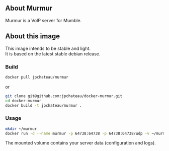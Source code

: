 ## About Murmur

Murmur is a VoIP server for Mumble.

## About this image

This image intends to be stable and light.  
It is based on the latest stable debian release.

### Build

```bash
docker pull jpchateau/murmur
```
or
```bash
git clone git@github.com:jpchateau/docker-murmur.git
cd docker-murmur
docker build -t jpchateau/murmur .
```

### Usage

```bash
mkdir ~/murmur
docker run -d --name murmur -p 64738:64738 -p 64738:64738/udp -v ~/murmur:/data jpchateau/murmur
```

The mounted volume contains your server data (configuration and logs).
